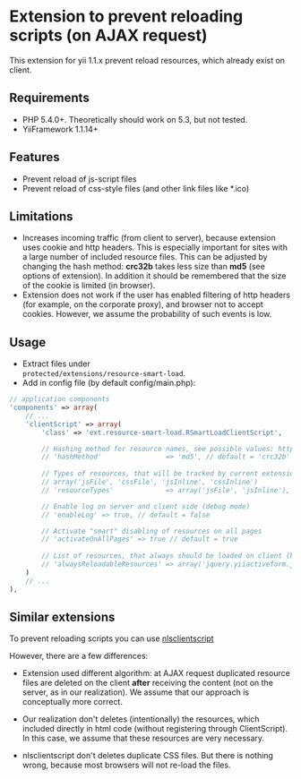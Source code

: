 # Extension to prevent reloading scripts (on AJAX request)

This extension for yii 1.1.x prevent reload resources, which already exist on client.

## Requirements

+ PHP 5.4.0+. Theoretically should work on 5.3, but not tested.
+ YiiFramework 1.1.14+

## Features

+ Prevent reload of js-script files
+ Prevent reload of css-style files (and other link files like *.ico)

## Limitations

+ Increases incoming traffic (from client to server), because extension uses cookie and http headers.
This is especially important for sites with a large number of included resource files.
This can be adjusted by changing the hash method: <b>crc32b</b> takes less size than <b>md5</b> (see options of extension).
In addition it should be remembered that the size of the cookie is limited (in browser).
+ Extension does not work if the user has enabled filtering of http headers (for example, on the corporate proxy),
and browser not to accept cookies. However, we assume the probability of such events is low.

## Usage

+ Extract files under <code> protected/extensions/resource-smart-load</code>.
+ Add in config file (by default config/main.php):

```php
// application components
'components' => array(
    // ...
    'clientScript' => array(
        'class' => 'ext.resource-smart-load.RSmartLoadClientScript',

        // Hashing method for resource names, see possible values: http://php.net/manual/en/function.hash.php#104987
        // 'hashMethod'                => 'md5', // default = 'crc32b'
        
        // Types of resources, that will be tracked by current extension. If =null, include all resource types:
        // array('jsFile', 'cssFile', 'jsInline', 'cssInline')
        // 'resourceTypes'             => array('jsFile', 'jsInline'), // default = null

        // Enable log on server and client side (debug mode)
        // 'enableLog' => true, // default = false

        // Activate "smart" disabling of resources on all pages
        // 'activateOnAllPages' => true // default = true
        
        // List of resources, that always should be loaded on client (by name, hash, or full URL)
        // 'alwaysReloadableResources' => array('jquery.yiiactiveform.js')  // default = array()
    )
    // ...
),
```


## Similar extensions

To prevent reloading scripts you can use <a href="https://github.com/nlac/nlsclientscript" target="_blank">nlsclientscript</a>

However, there are a few differences:

* Extension used different algorithm: at AJAX request duplicated resource files are deleted on the client <b>after</b>
receiving the content (not on the server, as in our realization). We assume that our approach is conceptually more correct.

* Our realization don't deletes (intentionally) the resources, which included directly in html code
(without registering through ClientScript). In this case, we assume that these resources are very necessary.

* nlsclientscript don't deletes duplicate CSS files. But there is nothing wrong, because most browsers will not re-load
the files.
